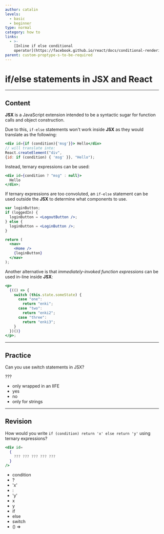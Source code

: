 ```yaml
---
author: catalin
levels:
  - basic
  - beginner
type: normal
category: how to
links:
  - >-
    [Inline if else conditional
    operator](https://facebook.github.io/react/docs/conditional-rendering.html#inline-if-else-with-conditional-operator){website}
parent: custom-proptype-s-to-be-required
---
```


# if/else statements in JSX and React


---

## Content

**JSX** is a JavaScript extension intended to be a syntactic sugar for function calls and object construction.

Due to this, `if-else` statements won't work inside **JSX** as they would translate as the following:

```jsx
<div id={if (condition){'msg'}}> Hello</div>
// will translate into:
React.createElement("div",
{id: if (condition) { 'msg' }}, "Hello");
```

Instead, ternary expressions can be used:

```jsx
<div id={condition ? "msg" : null}>
  Hello
</div>;
```

If ternary expressions are too convoluted, an `if-else` statement can be used outside the **JSX** to determine what components to use.

```jsx
var loginButton;
if (loggedIn) {
  loginButton = <LogoutButton />;
} else {
  loginButton = <LoginButton />;
}

return (
  <nav>
    <Home />
    {loginButton}
  </nav>
);
```

Another alternative is that *immediately-invoked function expressions* can be used in-line inside **JSX**:

```jsx
<p>
  {(() => {
    switch (this.state.someState) {
      case "one":
        return "enki";
      case "two":
        return "enki2";
      case "three":
        return "enki3";
    }
  })()}
</p>;
```


---

## Practice

Can you use switch statements in JSX?

???

* only wrapped in an IIFE
* yes
* no
* only for strings


---

## Revision

How would you write `if (condition) return 'x' else return 'y'` using ternary expressions?

```jsx
<div id=
  {
    ??? ??? ??? ??? ???
  }
/>
```

* condition
* ?
* 'x'
* :
* 'y'
* x
* y
* if
* else
* switch
* () =>
